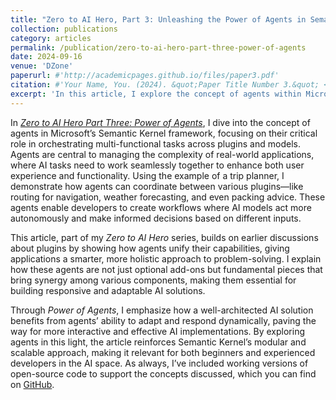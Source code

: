 ```yaml
---
title: "Zero to AI Hero, Part 3: Unleashing the Power of Agents in Semantic Kernel"
collection: publications
category: articles
permalink: /publication/zero-to-ai-hero-part-three-power-of-agents
date: 2024-09-16
venue: 'DZone'
paperurl: #'http://academicpages.github.io/files/paper3.pdf'
citation: #'Your Name, You. (2024). &quot;Paper Title Number 3.&quot; <i>GitHub Journal of Bugs</i>. 1(3).'
excerpt: 'In this article, I explore the concept of agents within Microsoft’s Semantic Kernel framework, highlighting their critical role in orchestrating complex, multi-step AI workflows. Agents serve as a bridge between multiple plugins, enabling cohesive solutions and allowing AI models to collaborate dynamically. Through a practical example of a trip planner, I demonstrate how agents enhance usability and functionality, making them a central component in building responsive, adaptable AI applications. This piece is part of my broader Zero to AI Hero series, aimed at guiding developers in effectively leveraging advanced AI tools.'
---
```


In [*Zero to AI Hero Part Three: Power of Agents*](https://dzone.com/articles/zero-to-ai-hero-part-three-power-of-agents), I dive into the concept of agents in Microsoft’s Semantic Kernel framework, focusing on their critical role in orchestrating multi-functional tasks across plugins and models. Agents are central to managing the complexity of real-world applications, where AI tasks need to work seamlessly together to enhance both user experience and functionality. Using the example of a trip planner, I demonstrate how agents can coordinate between various plugins—like routing for navigation, weather forecasting, and even packing advice. These agents enable developers to create workflows where AI models act more autonomously and make informed decisions based on different inputs.

This article, part of my *Zero to AI Hero* series, builds on earlier discussions about plugins by showing how agents unify their capabilities, giving applications a smarter, more holistic approach to problem-solving. I explain how these agents are not just optional add-ons but fundamental pieces that bring synergy among various components, making them essential for building responsive and adaptable AI solutions. 

Through *Power of Agents*, I emphasize how a well-architected AI solution benefits from agents’ ability to adapt and respond dynamically, paving the way for more interactive and effective AI implementations. By exploring agents in this light, the article reinforces Semantic Kernel’s modular and scalable approach, making it relevant for both beginners and experienced developers in the AI space. As always, I’ve included working versions of open-source code to support the concepts discussed, which you can find on [GitHub](https://github.com/codehippie1/Zero-to-AI-Hero/tree/main/Part%203%20-%20Agents).

